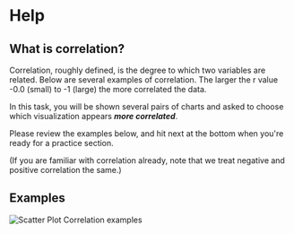 # Help

## What is correlation?
Correlation, roughly defined, is the degree to which two variables are related.
Below are several examples of correlation. The larger the r value -0.0 (small) to -1 (large) the more correlated the data. 

In this task, you will be shown several pairs of charts and asked to choose which visualization appears ***more correlated***.

Please review the examples below, and hit next at the bottom when you're ready for a practice section.

(If you are familiar with correlation already, note that we treat negative and positive correlation the same.)

## Examples
![Scatter Plot Correlation examples](./assets/ScatterPlotCorrelations.png)
